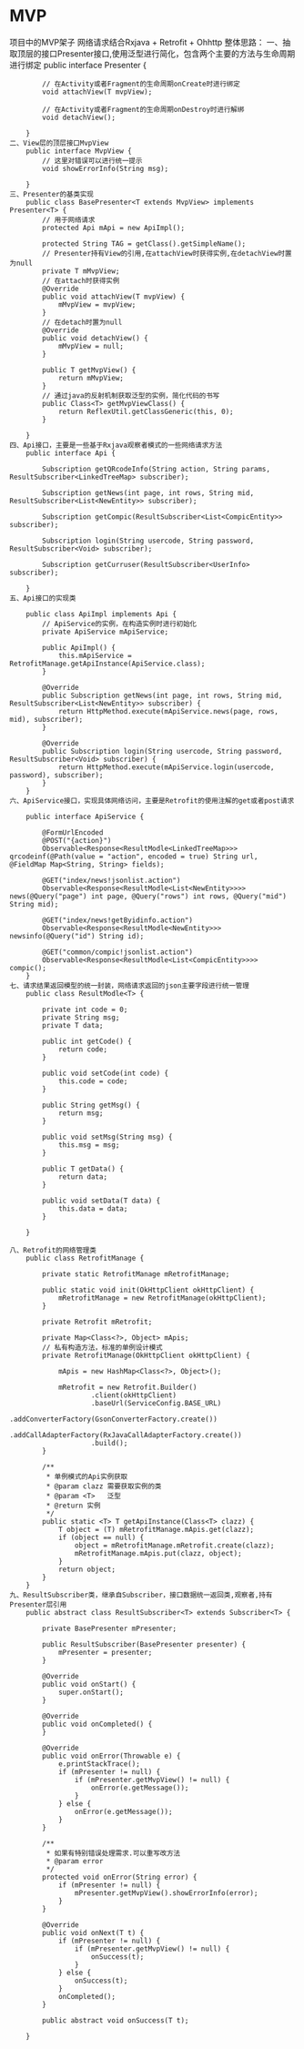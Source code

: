 # MVP
项目中的MVP架子
	网络请求结合Rxjava + Retrofit + Ohhttp
	整体思路：
	一、抽取顶层的接口Presenter接口,使用泛型进行简化，包含两个主要的方法与生命周期进行绑定
		public interface Presenter<T extends MvpView> {

		    // 在Activity或者Fragment的生命周期onCreate时进行绑定
		    void attachView(T mvpView);

		    // 在Activity或者Fragment的生命周期onDestroy时进行解绑
		    void detachView();

		}
	二、View层的顶层接口MvpView
		public interface MvpView {
			// 这里对错误可以进行统一提示
	    	void showErrorInfo(String msg);

		}
	三、Presenter的基类实现
		public class BasePresenter<T extends MvpView> implements Presenter<T> {
			// 用于网络请求	
		    protected Api mApi = new ApiImpl();

		    protected String TAG = getClass().getSimpleName();
		    // Presenter持有View的引用,在attachView时获得实例,在detachView时置为null
		    private T mMvpView;
		    // 在attach时获得实例
		    @Override
		    public void attachView(T mvpView) {
		        mMvpView = mvpView;
		    }
		    // 在detach时置为null
		    @Override
		    public void detachView() {
		        mMvpView = null;
		    }

		    public T getMvpView() {
		        return mMvpView;
		    }
		    // 通过java的反射机制获取泛型的实例，简化代码的书写
		    public Class<T> getMvpViewClass() {
		        return ReflexUtil.getClassGeneric(this, 0);
		    }

		}
	四、Api接口，主要是一些基于Rxjava观察者模式的一些网络请求方法
		public interface Api {

		    Subscription getQRcodeInfo(String action, String params, ResultSubscriber<LinkedTreeMap> subscriber);

		    Subscription getNews(int page, int rows, String mid, ResultSubscriber<List<NewEntity>> subscriber);

		    Subscription getCompic(ResultSubscriber<List<CompicEntity>> subscriber);

		    Subscription login(String usercode, String password, ResultSubscriber<Void> subscriber);

		    Subscription getCurruser(ResultSubscriber<UserInfo> subscriber);

		}
	五、Api接口的实现类

		public class ApiImpl implements Api {
			// ApiService的实例，在构造实例时进行初始化
		    private ApiService mApiService;

		    public ApiImpl() {
		        this.mApiService = RetrofitManage.getApiInstance(ApiService.class);
		    }

		    @Override
		    public Subscription getNews(int page, int rows, String mid, ResultSubscriber<List<NewEntity>> subscriber) {
		        return HttpMethod.execute(mApiService.news(page, rows, mid), subscriber);
		    }

		    @Override
		    public Subscription login(String usercode, String password, ResultSubscriber<Void> subscriber) {
		        return HttpMethod.execute(mApiService.login(usercode, password), subscriber);
		    }
		}
	六、ApiService接口，实现具体网络访问，主要是Retrofit的使用注解的get或者post请求

		public interface ApiService {

		    @FormUrlEncoded
		    @POST("{action}")
		    Observable<Response<ResultModle<LinkedTreeMap>>> qrcodeinf(@Path(value = "action", encoded = true) String url, @FieldMap Map<String, String> fields);

		    @GET("index/news!jsonlist.action")
		    Observable<Response<ResultModle<List<NewEntity>>>> news(@Query("page") int page, @Query("rows") int rows, @Query("mid") String mid);

		    @GET("index/news!getByidinfo.action")
		    Observable<Response<ResultModle<NewEntity>>> newsinfo(@Query("id") String id);

		    @GET("common/compic!jsonlist.action")
		    Observable<Response<ResultModle<List<CompicEntity>>>> compic();
		}
	七、请求结果返回模型的统一封装，网络请求返回的json主要字段进行统一管理
		public class ResultModle<T> {

		    private int code = 0;
		    private String msg;
		    private T data;

		    public int getCode() {
		        return code;
		    }

		    public void setCode(int code) {
		        this.code = code;
		    }

		    public String getMsg() {
		        return msg;
		    }

		    public void setMsg(String msg) {
		        this.msg = msg;
		    }

		    public T getData() {
		        return data;
		    }

		    public void setData(T data) {
		        this.data = data;
		    }

		}

	八、Retrofit的网络管理类
		public class RetrofitManage {

		    private static RetrofitManage mRetrofitManage;

		    public static void init(OkHttpClient okHttpClient) {
		        mRetrofitManage = new RetrofitManage(okHttpClient);
		    }

		    private Retrofit mRetrofit;

		    private Map<Class<?>, Object> mApis;
		    // 私有构造方法，标准的单例设计模式
		    private RetrofitManage(OkHttpClient okHttpClient) {

		        mApis = new HashMap<Class<?>, Object>();

		        mRetrofit = new Retrofit.Builder()
		                .client(okHttpClient)
		                .baseUrl(ServiceConfig.BASE_URL)
		                .addConverterFactory(GsonConverterFactory.create())
		                .addCallAdapterFactory(RxJavaCallAdapterFactory.create())
		                .build();
		    }

		    /**
		     * 单例模式的Api实例获取
		     * @param clazz 需要获取实例的类
		     * @param <T>   泛型
		     * @return 实例
		     */
		    public static <T> T getApiInstance(Class<T> clazz) {
		        T object = (T) mRetrofitManage.mApis.get(clazz);
		        if (object == null) {
		            object = mRetrofitManage.mRetrofit.create(clazz);
		            mRetrofitManage.mApis.put(clazz, object);
		        }
		        return object;
		    }
		}
	九、ResultSubscriber类，继承自Subscriber，接口数据统一返回类,观察者,持有Presenter层引用
		public abstract class ResultSubscriber<T> extends Subscriber<T> {

		    private BasePresenter mPresenter;

		    public ResultSubscriber(BasePresenter presenter) {
		        mPresenter = presenter;
		    }

		    @Override
		    public void onStart() {
		        super.onStart();
		    }

		    @Override
		    public void onCompleted() {
		    }

		    @Override
		    public void onError(Throwable e) {
		        e.printStackTrace();
		        if (mPresenter != null) {
		            if (mPresenter.getMvpView() != null) {
		                onError(e.getMessage());
		            }
		        } else {
		            onError(e.getMessage());
		        }
		    }

		    /**
		     * 如果有特别错误处理需求.可以重写改方法
		     * @param error
		     */
		    protected void onError(String error) {
		        if (mPresenter != null) {
		            mPresenter.getMvpView().showErrorInfo(error);
		        }
		    }

		    @Override
		    public void onNext(T t) {
		        if (mPresenter != null) {
		            if (mPresenter.getMvpView() != null) {
		                onSuccess(t);
		            }
		        } else {
		            onSuccess(t);
		        }
		        onCompleted();
		    }

		    public abstract void onSuccess(T t);

		}
	

